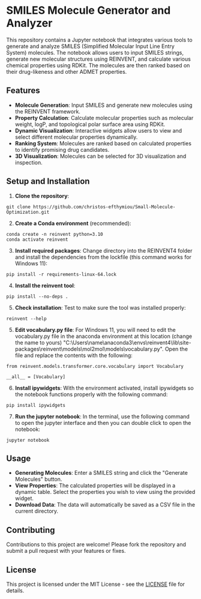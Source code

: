 # SMILES Molecule Generator and Analyzer

This repository contains a Jupyter notebook that integrates various tools to generate and analyze SMILES (Simplified Molecular Input Line Entry System) molecules. The notebook allows users to input SMILES strings, generate new molecular structures using REINVENT, and calculate various chemical properties using RDKit. The molecules are then ranked based on their drug-likeness and other ADMET properties.

## Features

- **Molecule Generation**: Input SMILES and generate new molecules using the REINVENT framework.
- **Property Calculation**: Calculate molecular properties such as molecular weight, logP, and topological polar surface area using RDKit.
- **Dynamic Visualization**: Interactive widgets allow users to view and select different molecular properties dynamically.
- **Ranking System**: Molecules are ranked based on calculated properties to identify promising drug candidates.
- **3D Visualization**: Molecules can be selected for 3D visualization and inspection.

## Setup and Installation

1. **Clone the repository**:
```
git clone https://github.com/christos-efthymiou/Small-Molecule-Optimization.git
```
2. **Create a Conda environment** (recommended):
```
conda create -n reinvent python=3.10
conda activate reinvent
```
3. **Install required packages**:
Change directory into the REINVENT4 folder and install the dependencies from the lockfile (this command works for Windows 11):
```
pip install -r requirements-linux-64.lock
```
4. **Install the reinvent tool**: 
```
pip install --no-deps . 
```
5. **Check installation**: 
Test to make sure the tool was installed properly: 
```
reinvent --help
```
5. **Edit vocabulary.py file**: 
For Windows 11, you will need to edit the vocabulary.py file in the anaconda environment at this location (change the name to yours) "C:\Users\name\anaconda3\envs\reinvent4\lib\site-packages\reinvent\models\mol2mol\models\vocabulary.py". Open the file and replace the contents with the following: 
```
from reinvent.models.transformer.core.vocabulary import Vocabulary

__all__ = [Vocabulary]
```
6. **Install ipywidgets**: 
With the environment activated, install ipywidgets so the notebook functions properly with the following command: 
```
pip install ipywidgets
```
7. **Run the jupyter notebook**: 
In the terminal, use the following command to open the jupyter interface and then you can double click to open the notebook:
```
jupyter notebook
```

## Usage

- **Generating Molecules**: Enter a SMILES string and click the "Generate Molecules" button.
- **View Properties**: The calculated properties will be displayed in a dynamic table. Select the properties you wish to view using the provided widget.
- **Download Data**: The data will automatically be saved as a CSV file in the current directory.

## Contributing

Contributions to this project are welcome! Please fork the repository and submit a pull request with your features or fixes.

## License

This project is licensed under the MIT License - see the [LICENSE](LICENSE) file for details.
